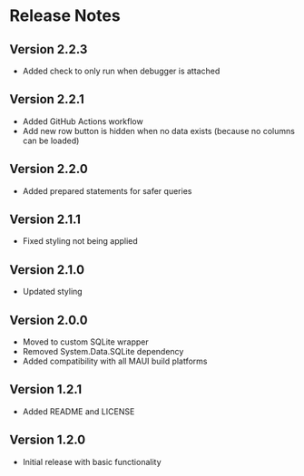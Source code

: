 # Release Notes

## Version 2.2.3

- Added check to only run when debugger is attached

## Version 2.2.1

- Added GitHub Actions workflow
- Add new row button is hidden when no data exists (because no columns can be loaded)

## Version 2.2.0

- Added prepared statements for safer queries

## Version 2.1.1

- Fixed styling not being applied

## Version 2.1.0

- Updated styling

## Version 2.0.0

- Moved to custom SQLite wrapper
- Removed System.Data.SQLite dependency
- Added compatibility with all MAUI build platforms

## Version 1.2.1

- Added README and LICENSE

## Version 1.2.0

- Initial release with basic functionality
